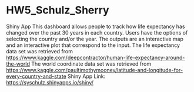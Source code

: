 # HW5_Schulz_Sherry
Shiny App
This dashboard allows people to track how life expectancy has changed over the past 30 years in each country. Users have the options of selecting the country and/or the year. The outputs are an interactive map and an interactive plot that correspond to the input. 
The life expectancy data set was retrieved from https://www.kaggle.com/deepcontractor/human-life-expectancy-around-the-world
The world coordinate data set was retrieved from https://www.kaggle.com/paultimothymooney/latitude-and-longitude-for-every-country-and-state
Shiny App Link: https://syschulz.shinyapps.io/shiny/
